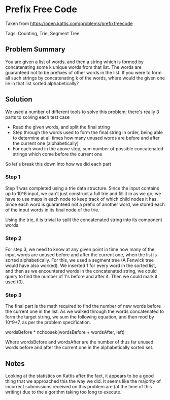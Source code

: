 # Prefix Free Code
Taken from https://open.kattis.com/problems/prefixfreecode

Tags: Counting, Trie, Segment Tree

## Problem Summary
You are given a list of words, and then a string which is formed by concatenating some k unique words from that list. The words are guaranteed not to be prefixes of other words in the list. If you were to form all such strings by concatenating k of the words, where would the given one lie in that list sorted alphabetically?

## Solution
We used a number of different tools to solve this problem; there's really 3 parts to solving each test case
* Read the given words, and split the final string
* Step through the words used to form the final string in order, being able to determine at all times how many unused words are before and after the current one (alphabetically)
* For each word in the above step, sum number of possible concatenated strings which come before the current one

So let's break this down into how we did each part

### Step 1
Step 1 was completed using a trie data structure. Since the input contains up to 10^6 input, we can't just construct a full trie and fill it in as we go; we have to use maps in each node to keep track of which child nodes it has. Since each word is guaranteed not a prefix of another word, we stored each of the input words in its final node of the trie.

Using the trie, it is trivial to split the concatenated string into its component words

### Step 2
For step 3, we need to know at any given point in time how many of the input words are unused before and after the current one, when the list is sorted alphabetically. For this, we used a segment tree (A Fenwick tree would have also worked). We inserted 1 for every word in the sorted list, and then as we encountered words in the concatenated string, we could query to find the number of 1's before and after it. Then we could mark it used (0).

### Step 3
The final part is the math required to find the number of new words before the current one in the list. As we walked through the words concatenated to form the target string, we sum the following equation, and then mod by 10^9+7, as per the problem specification.

wordsBefore * nchoosek(wordsBefore + wordsAfter, left)

Where wordsBefore and wordsAfter are the number of thus far unused words before and after the current one in the alphabetically sorted set.

## Notes
Looking at the statistics on Kattis after the fact, it appears to be a good thing that we approached this the way we did. It seems like the majority of incorrect submissions received on this problem are (at the time of this writing) due to the algorithm taking too long to execute.
